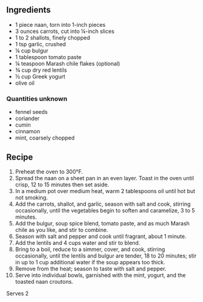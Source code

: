 ## Ingredients ##

* 1 piece naan, torn into 1-inch pieces
* 3 ounces carrots, cut into ¼-inch slices
* 1 to 2 shallots, finely chopped
* 1 tsp garlic, crushed
* ¼ cup bulgur
* 1 tablespoon tomato paste
* ¼ teaspoon Marash chile flakes (optional)
* ¾ cup dry red lentils
* ½ cup Greek yogurt
* olive oil

### Quantities unknown ###

* fennel seeds
* coriander
* cumin
* cinnamon
* mint, coarsely chopped

## Recipe ##

1. Preheat the oven to 300°F.
2. Spread the naan on a sheet pan in an even layer. Toast in the oven until
   crisp, 12 to 15 minutes then set aside.
3. In a medium pot over medium heat, warm 2 tablespoons oil until hot but not
   smoking.
4. Add the carrots, shallot, and garlic, season with salt and cook, stirring
   occasionally, until the vegetables begin to soften and caramelize, 3 to 5
   minutes.
5. Add the bulgur, soup spice blend, tomato paste, and as much Marash chile as
   you like, and stir to combine.
6. Season with salt and pepper and cook until fragrant, about 1 minute.
7. Add the lentils and 4 cups water and stir to blend.
8. Bring to a boil, reduce to a simmer, cover, and cook, stirring occasionally,
   until the lentils and bulgur are tender, 18 to 20 minutes; stir in up to 1
   cup additional water if the soup appears too thick.
9. Remove from the heat; season to taste with salt and pepper.
9. Serve into individual bowls, garnished with the mint, yogurt, and the toasted
   naan croutons.

Serves 2
